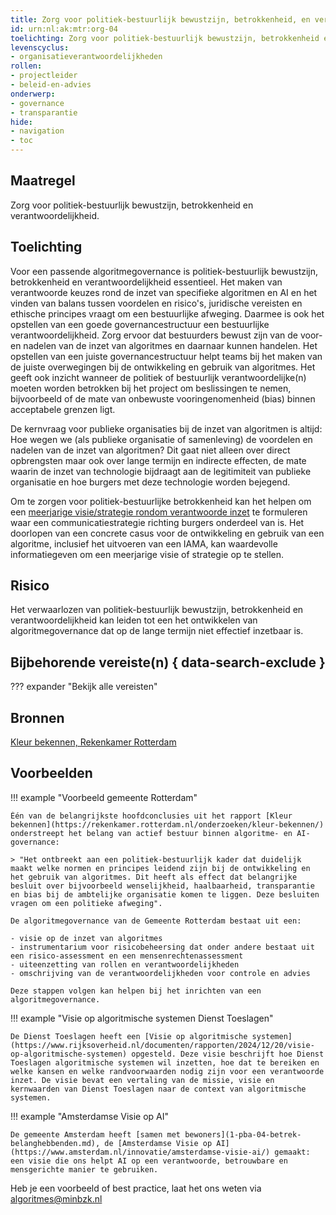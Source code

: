 ```yaml
---
title: Zorg voor politiek-bestuurlijk bewustzijn, betrokkenheid, en verantwoordelijkheid
id: urn:nl:ak:mtr:org-04
toelichting: Zorg voor politiek-bestuurlijk bewustzijn, betrokkenheid en verantwoordelijkheid. Zorg dat bestuurders bewust zijn van de voor- en nadelen van de inzet van algoritmes en daarnaar kunnen handelen.
levenscyclus:
- organisatieverantwoordelijkheden
rollen:
- projectleider
- beleid-en-advies
onderwerp: 
- governance
- transparantie
hide:
- navigation
- toc
---
```

<!-- tags -->

## Maatregel
Zorg voor politiek-bestuurlijk bewustzijn, betrokkenheid en verantwoordelijkheid. 

## Toelichting
Voor een passende algoritmegovernance is politiek-bestuurlijk bewustzijn, betrokkenheid en verantwoordelijkheid essentieel. 
Het maken van verantwoorde keuzes rond de inzet van specifieke algoritmen en AI en het vinden van balans tussen voordelen en risico's, juridische vereisten en ethische principes vraagt om een bestuurlijke afweging. Daarmee is ook het opstellen van een goede governancestructuur een bestuurlijke verantwoordelijkheid. 
Zorg ervoor dat bestuurders bewust zijn van de voor- en nadelen van de inzet van algoritmes en daarnaar kunnen handelen.
Het opstellen van een juiste governancestructuur helpt teams bij het maken van de juiste overwegingen bij de ontwikkeling en gebruik van algoritmes. Het geeft ook inzicht wanneer de politiek of bestuurlijk verantwoordelijke(n) moeten worden betrokken bij het project om beslissingen te nemen, bijvoorbeeld of de mate van onbewuste vooringenomenheid (bias) binnen acceptabele grenzen ligt. 

De kernvraag voor publieke organisaties bij de inzet van algoritmen is altijd: Hoe wegen we (als publieke organisatie of samenleving) de voordelen en nadelen van de inzet van algoritmen? 
Dit gaat niet alleen over direct opbrengsten maar ook over lange termijn en indirecte effecten, de mate waarin de inzet van technologie bijdraagt aan de legitimiteit van publieke organisatie en hoe burgers met deze technologie worden bejegend. 

Om te zorgen voor politiek-bestuurlijke betrokkenheid kan het helpen om een [meerjarige visie/strategie rondom verantwoorde inzet](0-org-02-beleid-opstellen-inzet-algoritmes.md) te formuleren waar een communicatiestrategie richting burgers onderdeel van is.
Het doorlopen van een concrete casus voor de ontwikkeling en gebruik van een algoritme, inclusief het uitvoeren van een IAMA, kan waardevolle informatiegeven om een meerjarige visie of strategie op te stellen. 


## Risico 
Het verwaarlozen van politiek-bestuurlijk bewustzijn, betrokkenheid en verantwoordelijkheid kan leiden tot een het ontwikkelen van algoritmegovernance dat op de lange termijn niet effectief inzetbaar is. 

## Bijbehorende vereiste(n) { data-search-exclude }
<!-- Hier volgt een lijst met vereisten op basis van de in de metadata ingevulde vereiste -->

<!-- Let op! onderstaande regel met 'list_vereisten_on_maatregelen_page' niet weghalen! Deze maakt automatisch een lijst van bijbehorende verseisten op basis van de metadata  -->
??? expander "Bekijk alle vereisten"
    <!-- list_vereisten_on_maatregelen_page -->

## Bronnen
[Kleur bekennen, Rekenkamer Rotterdam](https://rekenkamer.rotterdam.nl/onderzoeken/kleur-bekennen/)

## Voorbeelden
!!! example "Voorbeeld gemeente Rotterdam"

    Één van de belangrijkste hoofdconclusies uit het rapport [Kleur bekennen](https://rekenkamer.rotterdam.nl/onderzoeken/kleur-bekennen/) onderstreept het belang van actief bestuur binnen algoritme- en AI-governance: 
    
    > "Het ontbreekt aan een politiek-bestuurlijk kader dat duidelijk maakt welke normen en principes leidend zijn bij de ontwikkeling en het gebruik van algoritmes. Dit heeft als effect dat belangrijke besluit over bijvoorbeeld wenselijkheid, haalbaarheid, transparantie en bias bij de ambtelijke organisatie komen te liggen. Deze besluiten vragen om een politieke afweging".

    De algoritmegovernance van de Gemeente Rotterdam bestaat uit een: 
    
    - visie op de inzet van algoritmes
    - instrumentarium voor risicobeheersing dat onder andere bestaat uit een risico-assessment en een mensenrechtenassessment
    - uiteenzetting van rollen en verantwoordelijkheden
    - omschrijving van de verantwoordelijkheden voor controle en advies

    Deze stappen volgen kan helpen bij het inrichten van een algoritmegovernance.

!!! example "Visie op algoritmische systemen Dienst Toeslagen"

    De Dienst Toeslagen heeft een [Visie op algoritmische systemen](https://www.rijksoverheid.nl/documenten/rapporten/2024/12/20/visie-op-algoritmische-systemen) opgesteld. Deze visie beschrijft hoe Dienst Toeslagen algoritmische systemen wil inzetten, hoe dat te bereiken en welke kansen en welke randvoorwaarden nodig zijn voor een verantwoorde inzet. De visie bevat een vertaling van de missie, visie en kernwaarden van Dienst Toeslagen naar de context van algoritmische systemen. 

!!! example "Amsterdamse Visie op AI"

    De gemeente Amsterdam heeft [samen met bewoners](1-pba-04-betrek-belanghebbenden.md), de [Amsterdamse Visie op AI](https://www.amsterdam.nl/innovatie/amsterdamse-visie-ai/) gemaakt: een visie die ons helpt AI op een verantwoorde, betrouwbare en mensgerichte manier te gebruiken.

Heb je een voorbeeld of best practice, laat het ons weten via algoritmes@minbzk.nl

